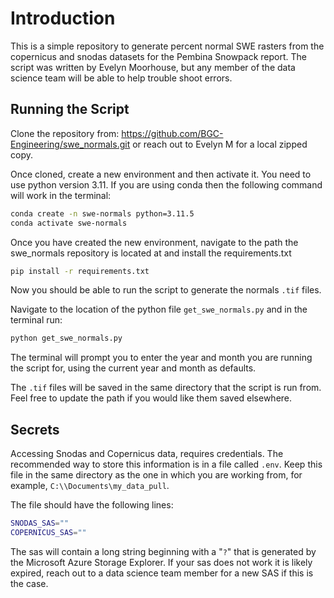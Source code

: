 # Introduction 
This is a simple repository to generate percent normal SWE rasters from the copernicus and snodas datasets for the Pembina Snowpack report. The script was written by Evelyn Moorhouse, but any member of the data science team will be able to help trouble shoot errors. 

## Running the Script

Clone the repository from: https://github.com/BGC-Engineering/swe_normals.git or reach out to Evelyn M for a local zipped copy.

Once cloned, create a new environment and then activate it. You need to use python version 3.11. If you are using conda then the following command will work in the terminal:

```bash
conda create -n swe-normals python=3.11.5
conda activate swe-normals
```

Once you have created the new environment, navigate to the path the swe_normals repository is located at and install the requirements.txt

```bash
pip install -r requirements.txt
```
Now you should be able to run the script to generate the normals `.tif` files. 

Navigate to the location of the python file `get_swe_normals.py` and in the terminal run:

```bash
python get_swe_normals.py
```

The terminal will prompt you to enter the year and month you are running the script for, using the current year and month as defaults. 

The `.tif` files will be saved in the same directory that the script is run from. Feel free to update the path if you would like them saved elsewhere. 

## Secrets

Accessing Snodas and Copernicus data, requires credentials.  The recommended way to store this information is in a file called `.env`.  Keep this file in the same directory as the one in which you are working from, for example, `C:\\Documents\my_data_pull`.

The file should have the following lines:

```bash
SNODAS_SAS=""
COPERNICUS_SAS=""
```

The sas will contain a long string beginning with a "`?`" that is generated by the Microsoft Azure Storage Explorer. If your sas does not work it is likely expired, reach out to a data science team member for a new SAS if this is the case. 



